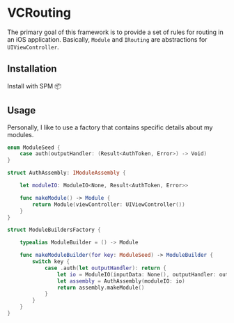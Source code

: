 # VCRouting
The primary goal of this framework is to provide a set of rules for routing in an iOS application.
Basically, `Module` and `IRouting` are abstractions for `UIViewController`.

## Installation
Install with SPM 📦

## Usage
Personally, I like to use a factory that contains specific details about my modules.
```swift
enum ModuleSeed {
    case auth(outputHandler: (Result<AuthToken, Error>) -> Void)
}

struct AuthAssembly: IModuleAssembly {

    let moduleIO: ModuleIO<None, Result<AuthToken, Error>>

    func makeModule() -> Module {
        return Module(viewController: UIViewController())
    }
}

struct ModuleBuildersFactory {

    typealias ModuleBuilder = () -> Module

    func makeModuleBuilder(for key: ModuleSeed) -> ModuleBuilder {
        switch key {
            case .auth(let outputHandler): return {
                let io = ModuleIO(inputData: None(), outputHandler: outputHandler)
                let assembly = AuthAssembly(moduleIO: io)
                return assembly.makeModule()
            }
        }
    }
}
```
